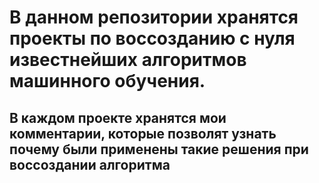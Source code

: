 # В данном репозитории хранятся проекты по воссозданию с нуля известнейших алгоритмов машинного обучения.
## В каждом проекте хранятся мои комментарии, которые позволят узнать почему были применены такие решения при воссоздании алгоритма
